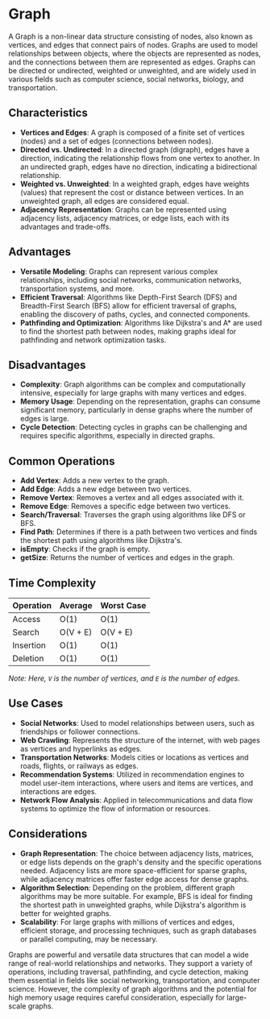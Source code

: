 # Graph

A Graph is a non-linear data structure consisting of nodes, also known as vertices, and edges that connect pairs of nodes. Graphs are used to model relationships between objects, where the objects are represented as nodes, and the connections between them are represented as edges. Graphs can be directed or undirected, weighted or unweighted, and are widely used in various fields such as computer science, social networks, biology, and transportation.

## Characteristics

- **Vertices and Edges**: A graph is composed of a finite set of vertices (nodes) and a set of edges (connections between nodes).
- **Directed vs. Undirected**: In a directed graph (digraph), edges have a direction, indicating the relationship flows from one vertex to another. In an undirected graph, edges have no direction, indicating a bidirectional relationship.
- **Weighted vs. Unweighted**: In a weighted graph, edges have weights (values) that represent the cost or distance between vertices. In an unweighted graph, all edges are considered equal.
- **Adjacency Representation**: Graphs can be represented using adjacency lists, adjacency matrices, or edge lists, each with its advantages and trade-offs.

## Advantages

- **Versatile Modeling**: Graphs can represent various complex relationships, including social networks, communication networks, transportation systems, and more.
- **Efficient Traversal**: Algorithms like Depth-First Search (DFS) and Breadth-First Search (BFS) allow for efficient traversal of graphs, enabling the discovery of paths, cycles, and connected components.
- **Pathfinding and Optimization**: Algorithms like Dijkstra's and A\* are used to find the shortest path between nodes, making graphs ideal for pathfinding and network optimization tasks.

## Disadvantages

- **Complexity**: Graph algorithms can be complex and computationally intensive, especially for large graphs with many vertices and edges.
- **Memory Usage**: Depending on the representation, graphs can consume significant memory, particularly in dense graphs where the number of edges is large.
- **Cycle Detection**: Detecting cycles in graphs can be challenging and requires specific algorithms, especially in directed graphs.

## Common Operations

- **Add Vertex**: Adds a new vertex to the graph.
- **Add Edge**: Adds a new edge between two vertices.
- **Remove Vertex**: Removes a vertex and all edges associated with it.
- **Remove Edge**: Removes a specific edge between two vertices.
- **Search/Traversal**: Traverses the graph using algorithms like DFS or BFS.
- **Find Path**: Determines if there is a path between two vertices and finds the shortest path using algorithms like Dijkstra's.
- **isEmpty**: Checks if the graph is empty.
- **getSize**: Returns the number of vertices and edges in the graph.

## Time Complexity

| Operation | Average  | Worst Case |
| --------- | -------- | ---------- |
| Access    | O(1)     | O(1)       |
| Search    | O(V + E) | O(V + E)   |
| Insertion | O(1)     | O(1)       |
| Deletion  | O(1)     | O(1)       |

_Note: Here, `V` is the number of vertices, and `E` is the number of edges._

## Use Cases

- **Social Networks**: Used to model relationships between users, such as friendships or follower connections.
- **Web Crawling**: Represents the structure of the internet, with web pages as vertices and hyperlinks as edges.
- **Transportation Networks**: Models cities or locations as vertices and roads, flights, or railways as edges.
- **Recommendation Systems**: Utilized in recommendation engines to model user-item interactions, where users and items are vertices, and interactions are edges.
- **Network Flow Analysis**: Applied in telecommunications and data flow systems to optimize the flow of information or resources.

## Considerations

- **Graph Representation**: The choice between adjacency lists, matrices, or edge lists depends on the graph's density and the specific operations needed. Adjacency lists are more space-efficient for sparse graphs, while adjacency matrices offer faster edge access for dense graphs.
- **Algorithm Selection**: Depending on the problem, different graph algorithms may be more suitable. For example, BFS is ideal for finding the shortest path in unweighted graphs, while Dijkstra's algorithm is better for weighted graphs.
- **Scalability**: For large graphs with millions of vertices and edges, efficient storage, and processing techniques, such as graph databases or parallel computing, may be necessary.

Graphs are powerful and versatile data structures that can model a wide range of real-world relationships and networks. They support a variety of operations, including traversal, pathfinding, and cycle detection, making them essential in fields like social networking, transportation, and computer science. However, the complexity of graph algorithms and the potential for high memory usage requires careful consideration, especially for large-scale graphs.
